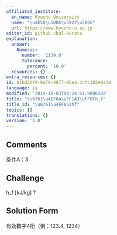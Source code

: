 ```yaml
---
affiliated_institute:
  en_name: Kyushu University
  name: "\u4E5D\u5DDE\u5927\u5B66"
  url: https://www.kyushu-u.ac.jp
editor_id: github.cbal-kurata
explanation:
  answer:
    Numeric:
      number: '1134.0'
      tolerance:
        percent: '10.0'
  resources: {}
extra_resources: {}
id: 01bd2bf9-0a79-4877-95ea-3cfc102e9a3d
language: ja
modified: '2019-10-03T04:24:51.900639Z'
title: "\u6761\u4EF6A\uFF1A3\uFF0Ch_f"
title_id: "\u6761\u4EF6a3hf"
topics: []
translations: {}
version: '1.0'
---
```


## Comments
条件A：3

## Challenge
h_f [kJ/kg] ?

## Solution Form
有効数字4桁（例：123.4,  1234）




